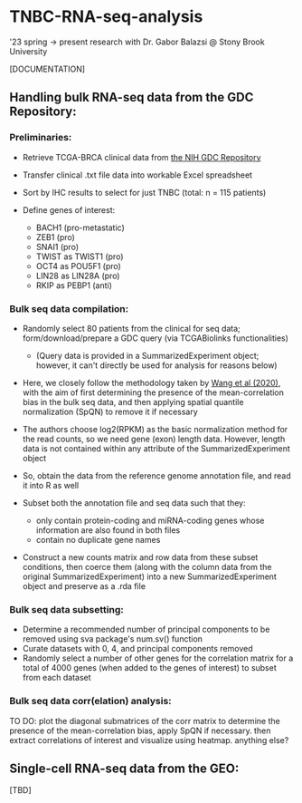 # TNBC-RNA-seq-analysis
'23 spring -> present research with Dr. Gabor Balazsi @ Stony Brook University

[DOCUMENTATION]

## Handling bulk RNA-seq data from the GDC Repository:
### Preliminaries:
  - Retrieve TCGA-BRCA clinical data from [the NIH GDC Repository](https://portal.gdc.cancer.gov/repository?filters=%7B%22op%22%3A%22and%22%2C%22content%22%3A%5B%7B%22content%22%3A%7B%22field%22%3A%22cases.project.project_id%22%2C%22value%22%3A%5B%22TCGA-BRCA%22%5D%7D%2C%22op%22%3A%22in%22%7D%2C%7B%22content%22%3A%7B%22field%22%3A%22files.cases.primary_site%22%2C%22value%22%3A%5B%22breast%22%5D%7D%2C%22op%22%3A%22in%22%7D%2C%7B%22content%22%3A%7B%22field%22%3A%22files.data_type%22%2C%22value%22%3A%5B%22Gene%20Expression%20Quantification%22%5D%7D%2C%22op%22%3A%22in%22%7D%2C%7B%22op%22%3A%22in%22%2C%22content%22%3A%7B%22field%22%3A%22files.experimental_strategy%22%2C%22value%22%3A%5B%22RNA-Seq%22%5D%7D%7D%5D%7D&searchTableTab=files)
  - Transfer clinical .txt file data into workable Excel spreadsheet
  - Sort by IHC results to select for just TNBC (total: n = 115 patients)
  
  - Define genes of interest:
      - BACH1 (pro-metastatic)
      - ZEB1 (pro)
      - SNAI1 (pro)
      - TWIST as TWIST1 (pro)
      - OCT4 as POU5F1 (pro)
      - LIN28 as LIN28A (pro)
      - RKIP as PEBP1 (anti)
    
### Bulk seq data compilation:
  - Randomly select 80 patients from the clinical for seq data; form/download/prepare a GDC query (via TCGABiolinks functionalities)
      - (Query data is provided in a SummarizedExperiment object; however, it can't directly be used for analysis for reasons below)
 
  - Here, we closely follow the methodology taken by [Wang et al (2020)](https://journals.plos.org/ploscompbiol/article?id=10.1371/journal.pcbi.1009954), with the aim of first determining the presence of the mean-correlation bias in the bulk seq data, and then applying spatial quantile normalization (SpQN) to remove it if necessary
  - The authors choose log2(RPKM) as the basic normalization method for the read counts, so we need gene (exon) length data. However, length data is not contained within any attribute of the SummarizedExperiment object 
  - So, obtain the data from the reference genome annotation file, and read it into R as well
  - Subset both the annotation file and seq data such that they:
      - only contain protein-coding and miRNA-coding genes whose information are also found in both files
      - contain no duplicate gene names
  - Construct a new counts matrix and row data from these subset conditions, then coerce them (along with the column data from the original SummarizedExperiment) into a new SummarizedExperiment object and preserve as a .rda file

### Bulk seq data subsetting:
  - Determine a recommended number of principal components to be removed using sva package's num.sv() function
  - Curate datasets with 0, 4, and <number estimated by sva> principal components removed
  - Randomly select a number of other genes for the correlation matrix for a total of 4000 genes (when added to the genes of interest) to subset from each dataset

### Bulk seq data corr(elation) analysis:
TO DO: plot the diagonal submatrices of the corr matrix to determine the presence of the mean-correlation bias, apply SpQN if necessary. then extract correlations of interest and visualize using heatmap. anything else?

## Single-cell RNA-seq data from the GEO: 
[TBD]



